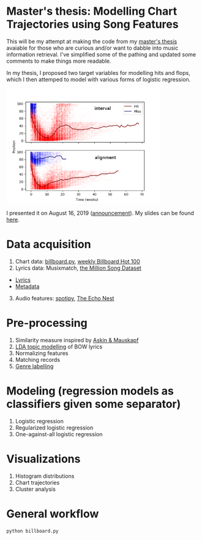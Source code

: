 # Master's thesis: Modelling Chart Trajectories using Song Features
This will be my attempt at making the code from my [master's thesis](https://uwspace.uwaterloo.ca/handle/10012/14937) avaiable for those who are curious and/or want to dabble into music information retrieval. I've simplified some of the pathing and updated some comments to make things more readable. 

In my thesis, I proposed two target variables for modelling hits and flops, which I then attemped to model with various forms of logistic regression.

<img src="comparing_binary.png" width="400" />

I presented it on August 16, 2019 ([announcement](https://uwaterloo.ca/artificial-intelligence-group/events/masters-thesis-presentation-modelling-chart-trajectories)). My slides can be found [here](http://www.jperrie.com/thesis_presentation_08_16_19.pdf).

# Data acquisition
1. Chart data: [billboard.py](https://github.com/guoguo12/billboard-charts), [weekly Billboard Hot 100](https://www.billboard.com/charts/hot-100/1958-08-04)
2. Lyrics data: Musixmatch, [the Million Song Dataset](http://millionsongdataset.com/)
  * [Lyrics](http://millionsongdataset.com/sites/default/files/AdditionalFiles/mxm_dataset.db)
  * [Metadata](http://millionsongdataset.com/sites/default/files/AdditionalFiles/track_metadata.db)
3. Audio features: [spotipy](https://spotipy.readthedocs.io/en/latest/), [The Echo Nest](https://developer.spotify.com/documentation/web-api/reference/tracks/get-audio-features/)

# Pre-processing
1. Similarity measure inspired by [Askin & Mauskapf](https://journals.sagepub.com/doi/abs/10.1177/0003122417728662)
2. [LDA topic modelling](http://mallet.cs.umass.edu) of BOW lyrics
3. Normalizing features
4. Matching records
5. [Genre labelling](https://developer.spotify.com/documentation/web-api/reference/artists/get-artist/) 

# Modeling (regression models as classifiers given some separator)
1. Logistic regression
2. Regularized logistic regression
3. One-against-all logistic regression

# Visualizations 
1. Histogram distributions
2. Chart trajectories
3. Cluster analysis

# General workflow 
```
python billboard.py
```
